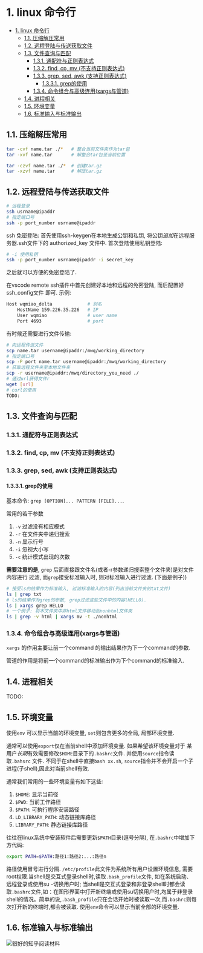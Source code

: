 # 1. linux 命令行
<!-- TOC -->

- [1. linux 命令行](#1-linux-命令行)
    - [1.1. 压缩解压常用](#11-压缩解压常用)
    - [1.2. 远程登陆与传送获取文件](#12-远程登陆与传送获取文件)
    - [1.3. 文件查询与匹配](#13-文件查询与匹配)
        - [1.3.1. 通配符与正则表达式](#131-通配符与正则表达式)
        - [1.3.2. find, cp, mv (不支持正则表达式)](#132-find-cp-mv-不支持正则表达式)
        - [1.3.3. grep, sed, awk (支持正则表达式)](#133-grep-sed-awk-支持正则表达式)
            - [1.3.3.1. grep的使用](#1331-grep的使用)
        - [1.3.4. 命令组合与高级连用(xargs与管道)](#134-命令组合与高级连用xargs与管道)
    - [1.4. 进程相关](#14-进程相关)
    - [1.5. 环境变量](#15-环境变量)
    - [1.6. 标准输入与标准输出](#16-标准输入与标准输出)

<!-- /TOC -->

## 1.1. 压缩解压常用

```bash
tar -cvf name.tar ./*   # 整合当前文件夹作为tar包
tar -xvf name.tar       # 解整合tar包至当前位置

tar -czvf name.tar ./*  # 创建tar.gz
tar -xzvf name.tar      # 解压tar.gz
```

## 1.2. 远程登陆与传送获取文件

```bash
# 远程登录
ssh usrname@ipaddr
# 指定端口号
ssh -p port_number usrname@ipaddr
```

ssh 免密登陆:
首先使用ssh-keygen在本地生成公钥和私钥, 将公钥*追加*在远程服务器.ssh文件下的
authorized_key 文件中. 首次登陆使用私钥登陆:

```bash
# -i 使用私钥
ssh -p port_number usrname@ipaddr -i secret_key
```

之后就可以方便的免密登陆了.

在vscode remote ssh插件中首先创建好本地和远程的免密登陆, 而后配置好ssh_config文件
即可. 示例:

```bash
Host wqmiao_delta             # 别名
    HostName 159.226.35.226   # IP
    User wqmiao               # user name
    Port 4693                 # port
```

有时候还需要进行文件传输:

```bash
# 向远程传送文件
scp name.tar username@ipaddr:/mwq/working_directory
# 指定端口号
scp -P port name.tar username@ipaddr:/mwq/working_directory
# 获取远程文件夹至本地文件夹
scp -r username@ipaddr:/mwq/directory_you_need ./
# 通过url获得文件r
wget [url]
# curl的使用
TODO:
```

## 1.3. 文件查询与匹配

### 1.3.1. 通配符与正则表达式

### 1.3.2. find, cp, mv (不支持正则表达式)

### 1.3.3. grep, sed, awk (支持正则表达式)

#### 1.3.3.1. grep的使用

基本命令: `grep [OPTION]... PATTERN [FILE]...`.

常用的若干参数

1. `-v` 过滤没有相应模式
2. `-r` 在文件夹中递归搜索
3. `-n` 显示行号
4. `-i` 忽视大小写
5. `-c` 统计模式出现的次数

**需要注意的是**,  `grep` 后面直接跟文件名(或者-r参数递归搜索整个文件夹)是对文件内容进行
过滤, 而`grep`接受标准输入时, 则对标准输入进行过滤. (下面是例子))

```bash
# 接受ls的结果作为标准输入, 过滤标准输入的内容(列出当前文件夹的txt文件)
ls | grep txt
# ls的结果作为grep的参数, grep过滤这些文件中的内容(HELLO).
ls | xargs grep HELLO
# 一个例子: 将本文件夹中非html文件移动到nonhtml文件夹
ls | grep -v html | xargs mv -t ./nonhtml
```

### 1.3.4. 命令组合与高级连用(xargs与管道)

`xargs` 的作用主要让前一个command 的输出结果作为下一个command的参数.

管道的作用是将前一个command的标准输出作为下个command的标准输入.

## 1.4. 进程相关

TODO:

## 1.5. 环境变量

使用`env` 可以显示当前的环境变量, `set`则包含更多的全局, 局部环境变量.

通常可以使用`export`仅在当前shell中添加环境变量. 如果希望该环境变量对于
某用户*长期*有效需要修改`$HOME`目录下的`.bashrc`文件. 并使用`source`指令读取`.bahsrc`
文件. 不同于在shell中直接`bash xx.sh`, `source`指令并不会开启一个子进程(子shell),因此对当前shell有效.

通常我们常用的一些环境变量有如下这些:

1. `$HOME`: 显示当前径
2. `$PWD`: 当前工作路径
3. `$PATH`: 可执行程序安装路径
4. `LD_LIBRARY_PATH`: 动态链接库路径
5. `LIBRARY_PATH`: 静态链接库路径

往往在linux系统中安装软件后需要更新`$PATH`目录(逗号分隔), 在`.bashrc`中增加下方代码:

```bash
export PATH=$PATH:路径1:路径2:...:路径n
```

路径使用冒号进行分隔.  `/etc/profile`此文件为系统所有用户设置环境信息, 需要
root权限.当shell是交互式登录shell时,读取`.bash_profile`文件,
如在系统启动、远程登录或使用su -切换用户时; 当shell是交互式登录和非登录shell时都会读取`.bashrc`文件,如：在图形界面中打开新终端或使用su切换用户时,均属于非登录shell的情况。简单的说,`.bash_profile`只在会话开始时被读取一次,而`.bashrc`则每次打开新的终端时,都会被读取. 使用`env`命令可以显示当前全部的环境变量.

## 1.6. 标准输入与标准输出

![很好的知乎阅读材料](https://zhuanlan.zhihu.com/p/104331140)